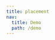 ```yaml
---
title: placement
nav:
  title: Demo
  path: /demo
---
```



<code src="../examples/placement.tsx"></code>
